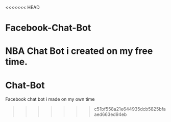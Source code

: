 <<<<<<< HEAD
# Facebook-Chat-Bot
NBA Chat Bot i created on my free time. 
=======
# Chat-Bot
Facebook chat bot i made on my own time
>>>>>>> c51bf558a21e644935dcb5825bfaaed663ed94eb

